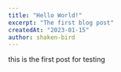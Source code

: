 ```yaml
---
title: "Hello World!"
excerpt: "The first blog post"
createdAt: "2023-01-15"
author: shaken-bird
---
```

this is the first post for testing
